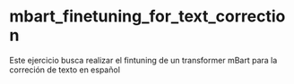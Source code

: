 # mbart_finetuning_for_text_correction
Este ejercicio busca realizar el fintuning de un transformer mBart para la correción de texto en español
